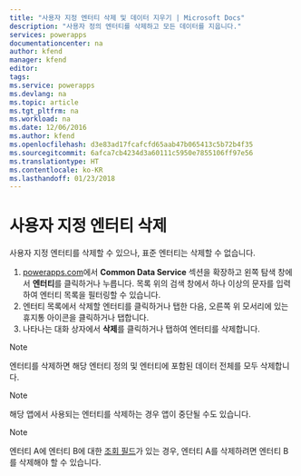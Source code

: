 ```yaml
---
title: "사용자 지정 엔터티 삭제 및 데이터 지우기 | Microsoft Docs"
description: "사용자 정의 엔터티를 삭제하고 모든 데이터를 지웁니다."
services: powerapps
documentationcenter: na
author: kfend
manager: kfend
editor: 
tags: 
ms.service: powerapps
ms.devlang: na
ms.topic: article
ms.tgt_pltfrm: na
ms.workload: na
ms.date: 12/06/2016
ms.author: kfend
ms.openlocfilehash: d3e83ad17fcafcfd65aab47b065413c5b72b4f35
ms.sourcegitcommit: 6afca7cb4234d3a60111c5950e7855106ff97e56
ms.translationtype: HT
ms.contentlocale: ko-KR
ms.lasthandoff: 01/23/2018
---
```

# <a name="delete-a-custom-entity"></a>사용자 지정 엔터티 삭제
사용자 지정 엔터티를 삭제할 수 있으나, 표준 엔터티는 삭제할 수 없습니다.

1. [powerapps.com](https://web.powerapps.com)에서 **Common Data Service** 섹션을 확장하고 왼쪽 탐색 창에서 **엔터티**를 클릭하거나 누릅니다. 목록 위의 검색 창에서 하나 이상의 문자를 입력하여 엔터티 목록을 필터링할 수 있습니다.
2. 엔터티 목록에서 삭제할 엔터티를 클릭하거나 탭한 다음, 오른쪽 위 모서리에 있는 휴지통 아이콘을 클릭하거나 탭합니다.
3. 나타나는 대화 상자에서 **삭제**를 클릭하거나 탭하여 엔터티를 삭제합니다.

>[!NOTE]
>엔터티를 삭제하면 해당 엔터티 정의 및 엔터티에 포함된 데이터 전체를 모두 삭제합니다.

>[!NOTE]
>해당 앱에서 사용되는 엔터티를 삭제하는 경우 앱이 중단될 수도 있습니다.

>[!NOTE]
>엔터티 A에 엔터티 B에 대한 [조회 필드](data-platform-entity-lookup.md)가 있는 경우, 엔터티 A를 삭제하려면 엔터티 B를 삭제해야 할 수 있습니다.

